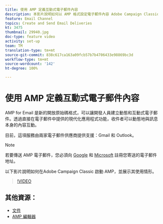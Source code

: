 ```yaml
---
title: 使用 AMP 定義互動式電子郵件內容
description: 本影片說明如何以 AMP 格式設定電子郵件內容 Adobe Campaign Classic (ACC)。
feature: Email Channel
topics: Create and Send Email Deliveries
kt: 3475
thumbnail: 29940.jpg
doc-type: feature video
activity: set-up
team: TM
translation-type: tm+mt
source-git-commit: 838c617ca163a09fcb57b7b4706433e98869bc3d
workflow-type: tm+mt
source-wordcount: '142'
ht-degree: 100%

---
```



# 使用 AMP 定義互動式電子郵件內容

AMP for Email 是新的開放原始碼格式，可以讓開發人員建立動態和互動式電子郵件。透過直接在電子郵件中提供的現代化應用程式功能，收件者可以動態地與訊息本身的內容互動。

目前，這項服務由兩家電子郵件供應商提供支援：Gmail 和 Outlook。

>[!NOTE]
>
>若要傳送 AMP 電子郵件，您必須向 [Google](https://developers.google.com/gmail/ampemail/register) 和 [Microsoft](https://docs.microsoft.com/en-us/outlook/amphtml/register-outlook) 註冊您寄送的電子郵件地址。

以下影片說明如何在Adobe Campaign Classic 啟動 AMP，並展示其使用情形。

>[!VIDEO](https://video.tv.adobe.com/v/29940?quality=12&learn=on)

## 其他資源：

* [文件](https://docs.adobe.com/content/help/zh-Hant/campaign-classic/using/sending-messages/sending-emails/defining-the-email-content.html)
* [AMP 編輯器](https://playground.amp.dev/)
